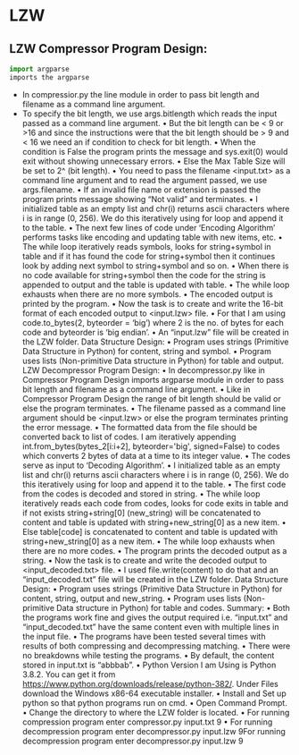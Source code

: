 # LZW
## LZW Compressor Program Design:

```python
import argparse 
imports the argparse
``` 
* In compressior.py the line  module in order to pass bit length and filename as a command line argument.
* To specify the bit length, we use args.bitlength which reads the input passed as a command line argument.
• But the bit length can be < 9 or >16 and since the instructions were that the bit length should be > 9 and < 16 we need an if condition to check for bit length.
• When the condition is False the program prints the message and sys.exit(0) would exit without showing unnecessary errors.
• Else the Max Table Size will be set to 2^ (bit length).
• You need to pass the filename <input.txt> as a command line argument and to read the argument passed, we use args.filename.
• If an invalid file name or extension is passed the program prints message showing “Not valid” and terminates.
• I initialized table as an empty list and chr(i) returns ascii characters where i is in range (0, 256). We do this iteratively using for loop and append it to the table.
• The next few lines of code under ‘Encoding Algorithm’ performs tasks like encoding and updating table with new items, etc.
• The while loop iteratively reads symbols, looks for string+symbol in table and if it has found the code for string+symbol then it continues look by adding next symbol to string+symbol and so on.
• When there is no code available for string+symbol then the code for the string is appended to output and the table is updated with table.
• The while loop exhausts when there are no more symbols.
• The encoded output is printed by the program.
• Now the task is to create and write the 16-bit format of each encoded output to <input.lzw> file.
• For that I am using code.to_bytes(2, byteorder = ‘big’) where 2 is the no. of bytes for each code and byteorder is ‘big endian’.
• An “input.lzw” file will be created in the LZW folder.
Data Structure Design:
• Program uses strings (Primitive Data Structure in Python) for content, string and symbol.
• Program uses lists (Non-primitive Data structure in Python) for table and output.
LZW Decompressor Program Design:
• In decompressor.py like in Compressor Program Design imports argparse module in order to pass bit length and filename as a command line argument.
• Like in Compressor Program Design the range of bit length should be valid or else the program terminates.
• The filename passed as a command line argument should be <input.lzw> or else the program terminates printing the error message.
• The formatted data from the file should be converted back to list of codes. I am iteratively appending int.from_bytes(bytes_2[i:i+2], byteorder='big', signed=False) to codes which converts 2 bytes of data at a time to its integer value.
• The codes serve as input to ‘Decoding Algorithm’.
• I initialized table as an empty list and chr(i) returns ascii characters where i is in range (0, 256). We do this iteratively using for loop and append it to the table.
• The first code from the codes is decoded and stored in string.
• The while loop iteratively reads each code from codes, looks for code exits in table and if not exists string+string[0] (new_string) will be concatenated to content and table is updated with string+new_string[0] as a new item.
• Else table[code] is concatenated to content and table is updated with string+new_string[0] as a new item.
• The while loop exhausts when there are no more codes.
• The program prints the decoded output as a string.
• Now the task is to create and write the decoded output to <input_decoded.txt> file.
• I used file.write(content) to do that and an “input_decoded.txt” file will be created in the LZW folder.
Data Structure Design:
• Program uses strings (Primitive Data Structure in Python) for content, string, output and new_string.
• Program uses lists (Non-primitive Data structure in Python) for table and codes.
Summary:
• Both the programs work fine and gives the output required i.e. “input.txt” and “input_decoded.txt” have the same content even with multiple lines in the input file.
• The programs have been tested several times with results of both compressing and decompressing matching.
• There were no breakdowns while testing the programs.
• By default, the content stored in input.txt is “abbbab”.
• Python Version I am Using is Python 3.8.2. You can get it from https://www.python.org/downloads/release/python-382/. Under Files download the Windows x86-64 executable installer.
• Install and Set up python so that python programs run on cmd.
• Open Command Prompt.
• Change the directory to where the LZW folder is located.
• For running compression program enter compressor.py input.txt 9
• For running decompression program enter decompressor.py input.lzw 9For running decompression program enter decompressor.py input.lzw 9
